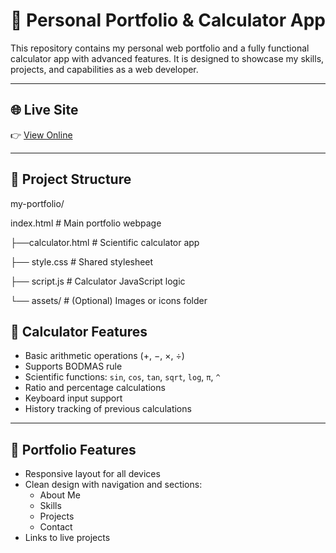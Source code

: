 # 💼 Personal Portfolio & Calculator App

This repository contains my personal web portfolio and a fully functional calculator app with advanced features. It is designed to showcase my skills, projects, and capabilities as a web developer.

---

## 🌐 Live Site

👉 [View Online](https://github.com/mianzaman11/Portfolio/)  


---

## 📁 Project Structure

my-portfolio/

index.html # Main portfolio webpage

├──calculator.html # Scientific calculator app

├── style.css # Shared stylesheet

├── script.js # Calculator JavaScript logic

└── assets/ # (Optional) Images or icons folder


## 🧮 Calculator Features

- Basic arithmetic operations (+, −, ×, ÷)
- Supports BODMAS rule
- Scientific functions: `sin`, `cos`, `tan`, `sqrt`, `log`, `π`, `^`
- Ratio and percentage calculations
- Keyboard input support
- History tracking of previous calculations

---

## 🌟 Portfolio Features

- Responsive layout for all devices
- Clean design with navigation and sections:
  - About Me
  - Skills
  - Projects
  - Contact
- Links to live projects


